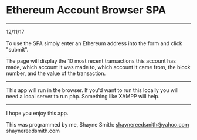 # Ethereum Account Browser SPA
---
12/11/17

To use the SPA simply enter an Ethereum address into the form and click "submit".

The page will display the 10 most recent transactions this account has made, which account it was made to, which account it came from, the block number, and the value of the transaction.

---
This app will run in the browser. If you'd want to run this locally you will need a local server to run php. Something like XAMPP will help.

---
I hope you enjoy this app.

This was programmed by me, Shayne Smith:
shaynereedsmith@yahoo.com
shaynereedsmith.com
